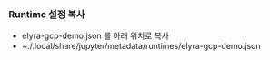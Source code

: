 ### Runtime 설정 복사
- elyra-gcp-demo.json
를 아래 위치로 복사
- ~./.local/share/jupyter/metadata/runtimes/elyra-gcp-demo.json
